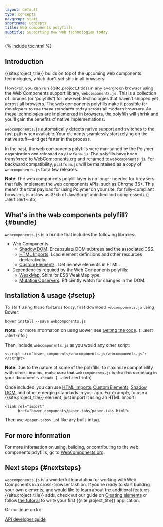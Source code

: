 ```yaml
---
layout: default
type: concepts
navgroup: start
shortname: Concepts
title: Web components polyfills
subtitle: Supporting new web technologies today
---
```


{% include toc.html %}

## Introduction

{{site.project_title}} builds on top of the upcoming web components technologies, 
which don't yet ship in all browsers.

However, you can run {{site.project_title}} in any evergreen browser using the 
Web Components support library, `webcomponents.js`. This is a collection of
libraries (or “polyfills”) for new web technologies that haven’t shipped yet across 
all browsers. The web components polyfills make it possible for developers to use 
these standards today across all modern browsers. As these technologies are implemented 
in browsers, the polyfills will shrink and you'll gain the benefits of native implementations. 

`webcomponents.js` automatically detects native support and switches to the fast 
path when available. Your elements seamlessly start relying on the native stuff&mdash;and 
get faster in the process. 

In the past, the web components polyfills were maintained by
the Polymer organization and released as `platform.js`. The polyfills
have been transferred to [WebComponents.org](http://webcomponents.org) 
and renamed to `webcomponents.js`. 
For backward compatibility, `platform.js` will be maintained as 
a copy of `webcomponents.js` for a few releases.

**Note**: The web components polyfill layer is no longer needed for browsers that 
fully implement the web components APIs, such as Chrome 36+.  This means the total 
payload for using Polymer on your site, for fully-compliant browsers, is as low as 32kb 
of JavaScript (minified and compressed).
{: .alert alert-info}

## What's in the web components polyfill? {#bundle}

`webcomponents.js` is a bundle that includes the following libraries:

- Web Components:
  - [Shadow DOM](/platform/shadow-dom.html). Encapsulate DOM subtrees and the associated CSS.
  - [HTML Imports](/platform/html-imports.html). Load element definitions and other resources declaratively.
  - [Custom Elements](/platform/custom-elements.html) . Define new elements in HTML.
- Dependencies required by the Web Components polyfills:
  - [WeakMap](https://github.com/Polymer/WeakMap). Shim for ES6 WeakMap type.
  - [Mutation Observers](https://github.com/Polymer/MutationObservers). Efficiently watch for changes in the DOM.

## Installation & usage {#setup}

To start using these features today, first download `webcomponents.js` using Bower:

    bower install --save webcomponents.js

**Note:** For more information on using Bower, see 
[Getting the code](/docs/start/getting-the-code.html).
{: .alert .alert-info } 

Then, include `webcomponents.js` as you would any other script:

    <script src="bower_components/webcomponents.js/webcomponents.js"></script>

**Note**: Due to the nature of some of the polyfills, to maximize compatibility with other 
libraries, make sure that `webcomponents.js` is the first script tag in your document's `<head>`.
{: .alert alert-info}

Once included, you can use [HTML Imports](html-imports.html), 
[Custom Elements](custom-elements.html), [Shadow DOM](shadow-dom.html), 
and other emerging standards in your app. For example, to use a {{site.project_title}} 
element, just import it using an HTML Import:

    <link rel="import"
          href="bower_components/paper-tabs/paper-tabs.html">

Then use `<paper-tabs>` just like any built-in tag.

## For more information

For more information on using, building, or contributing to the web components polyfills,
go to [WebComponents.org](http://webcomponents.org).

## Next steps {#nextsteps}

`webcomponents.js` is a wonderful foundation for working with Web Components in a 
cross-browser fashion. If you're ready to start building your own elements, and would 
like to learn about the additional features {{site.project_title}} adds, check out our guide
on [Creating elements](/docs/start/creatingelements.html) or follow 
[the tutorial](/docs/start/tutorial/intro.html) to write your first {{site.project_title}} application.

Or continue on to:

<a href="/docs/polymer/polymer.html">
  <paper-button raised><core-icon icon="arrow-forward" ></core-icon>API developer guide</paper-button>
</a>
